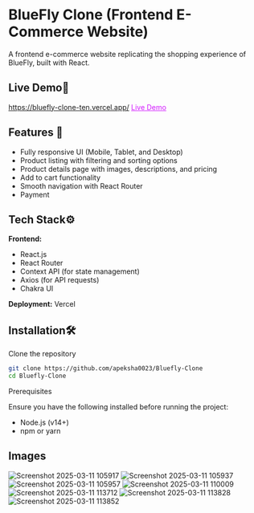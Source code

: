 
# BlueFly Clone (Frontend E-Commerce Website)

A frontend e-commerce website replicating the shopping experience of BlueFly, built with React.


## Live Demo🚀

https://bluefly-clone-ten.vercel.app/ 
<a href="https://bluefly-clone-ten.vercel.app/" style="color: rgb(211, 28, 255);">Live Demo</a>

## Features 📌

  - Fully responsive UI (Mobile, Tablet, and Desktop)
  - Product listing with filtering and sorting options
  - Product details page with images, descriptions, and pricing
  - Add to cart functionality
  - Smooth navigation with React Router
  - Payment 


## Tech Stack⚙️

**Frontend:**
- React.js
- React Router
- Context API (for state management)
- Axios (for API requests)
- Chakra UI


**Deployment:** Vercel


## Installation🛠️

Clone the repository

```bash
git clone https://github.com/apeksha0023/Bluefly-Clone
cd Bluefly-Clone
```
    
Prerequisites

Ensure you have the following installed before running the project:
- Node.js (v14+)
- npm or yarn

## Images

![Screenshot 2025-03-11 105917](https://github.com/user-attachments/assets/b71f927c-fa48-43bd-9063-90a4ea9ae911)
![Screenshot 2025-03-11 105937](https://github.com/user-attachments/assets/d8de194f-224f-4d1c-b3b0-bdddf995e2c4)
![Screenshot 2025-03-11 105957](https://github.com/user-attachments/assets/36132a3a-41eb-4daf-86f3-6baab2520111)
![Screenshot 2025-03-11 110009](https://github.com/user-attachments/assets/bcecf1d6-dc90-43d1-9ac0-ec6e6ee7a234)
![Screenshot 2025-03-11 113712](https://github.com/user-attachments/assets/c9acdd4c-2adf-4af4-babb-1ce23af79539)
![Screenshot 2025-03-11 113828](https://github.com/user-attachments/assets/8287647e-650a-4103-83db-d80c1a488fee)
![Screenshot 2025-03-11 113852](https://github.com/user-attachments/assets/111639b2-8cef-494f-b216-01a43efe8801)

